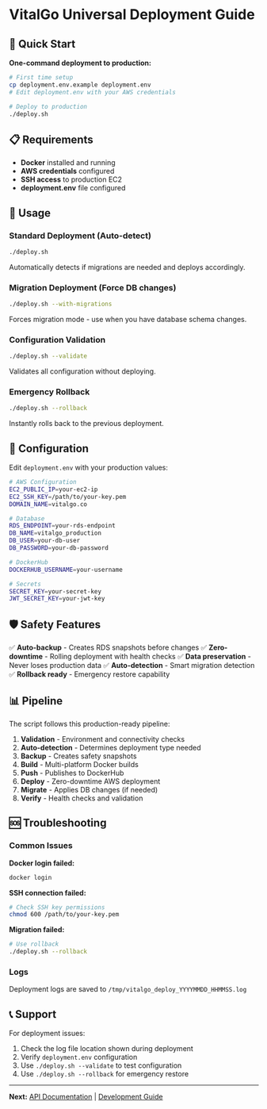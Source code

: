# VitalGo Universal Deployment Guide

## 🚀 Quick Start

**One-command deployment to production:**

```bash
# First time setup
cp deployment.env.example deployment.env
# Edit deployment.env with your AWS credentials

# Deploy to production
./deploy.sh
```

## 📋 Requirements

- **Docker** installed and running
- **AWS credentials** configured
- **SSH access** to production EC2
- **deployment.env** file configured

## 🎯 Usage

### Standard Deployment (Auto-detect)
```bash
./deploy.sh
```
Automatically detects if migrations are needed and deploys accordingly.

### Migration Deployment (Force DB changes)
```bash
./deploy.sh --with-migrations
```
Forces migration mode - use when you have database schema changes.

### Configuration Validation
```bash
./deploy.sh --validate
```
Validates all configuration without deploying.

### Emergency Rollback
```bash
./deploy.sh --rollback
```
Instantly rolls back to the previous deployment.

## 🔧 Configuration

Edit `deployment.env` with your production values:

```bash
# AWS Configuration
EC2_PUBLIC_IP=your-ec2-ip
EC2_SSH_KEY=/path/to/your-key.pem
DOMAIN_NAME=vitalgo.co

# Database
RDS_ENDPOINT=your-rds-endpoint
DB_NAME=vitalgo_production
DB_USER=your-db-user
DB_PASSWORD=your-db-password

# DockerHub
DOCKERHUB_USERNAME=your-username

# Secrets
SECRET_KEY=your-secret-key
JWT_SECRET_KEY=your-jwt-key
```

## 🛡️ Safety Features

✅ **Auto-backup** - Creates RDS snapshots before changes
✅ **Zero-downtime** - Rolling deployment with health checks
✅ **Data preservation** - Never loses production data
✅ **Auto-detection** - Smart migration detection
✅ **Rollback ready** - Emergency restore capability

## 📊 Pipeline

The script follows this production-ready pipeline:

1. **Validation** - Environment and connectivity checks
2. **Auto-detection** - Determines deployment type needed
3. **Backup** - Creates safety snapshots
4. **Build** - Multi-platform Docker builds
5. **Push** - Publishes to DockerHub
6. **Deploy** - Zero-downtime AWS deployment
7. **Migrate** - Applies DB changes (if needed)
8. **Verify** - Health checks and validation

## 🆘 Troubleshooting

### Common Issues

**Docker login failed:**
```bash
docker login
```

**SSH connection failed:**
```bash
# Check SSH key permissions
chmod 600 /path/to/your-key.pem
```

**Migration failed:**
```bash
# Use rollback
./deploy.sh --rollback
```

### Logs

Deployment logs are saved to `/tmp/vitalgo_deploy_YYYYMMDD_HHMMSS.log`

## 📞 Support

For deployment issues:
1. Check the log file location shown during deployment
2. Verify `deployment.env` configuration
3. Use `./deploy.sh --validate` to test configuration
4. Use `./deploy.sh --rollback` for emergency restore

---

**Next:** [API Documentation](https://vitalgo.co/docs) | [Development Guide](DEV_CONTEXT.md)
